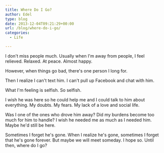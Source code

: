 ```yaml
---
title: Where Do I Go?
author: Edel
type: blog
date: 2013-12-04T09:21:29+00:00
url: /blog/where-do-i-go/
categories:
  - Life

---
```

I don't miss people much. Usually when I'm away from people, I feel relieved. Relaxed. At peace. Almost happy.

However, when things go bad, there's one person I long for.

Then I realize I can't text him. I can't pull up Facebook and chat with him.

What I'm feeling is selfish. So selfish.

I wish he was here so he could help me and I could talk to him about everything. My doubts. My fears. My lack of a love and social life.

Was I one of the ones who drove him away? Did my burdens become too much for him to handle? I wish he needed me as much as I needed him. Maybe he'd still be here.

Sometimes I forget he's gone. When I realize he's gone, sometimes I forget that he's gone forever. But maybe we will meet someday. I hope so. Until then, where do I go?


